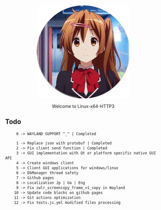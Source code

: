 <p align="center">
  <img src="github-pages/images/tenor-nibutani.gif" alt="Example" width="300" height="300">
</p>

<p align="center">Welcome to Linux-x64-HTTP3</p>

## Todo

```
     0 -> WAYLAND SUPPORT ^_^ | Completed
```

```
     1 -> Replace json with protobuf | Completed
     2 -> Fix client send function | Completed
     3 -> GUI implementation with Qt or platform specific native GUI API 
     4 -> Create windows client
     5 -> Client GUI applications for windows/linux
     6 -> DbManager thread safety
     7 -> Github pages
     8 -> Localization Jp | Ua | Eng
     9 -> Fix zwlr_screencopy_frame_v1_copy in Wayland
    10 -> Update code blocks on github pages
    11 -> Git actions optimization
    12 -> Fix texts.js.yml modified files processing
```
